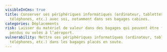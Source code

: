```yaml
---
visibleInCms: true
title: Conserver ses périphériques informatiques (ordinateur, tablettes,
  téléphones, etc.) avec soi, notamment dans ses bagages cabines.
categories: Déplacements
risk: Laisser du matériel de valeur dans des bagages qui peuvent être fouillés,
  perdus ou volés à l’aéroport.
vulnerability: Mettre ses périphériques informatiques (ordinateur, tablettes,
  téléphones, etc.) dans les bagages placés en soute.
---
```

